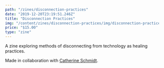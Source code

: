 ```yaml
---
path: "/zines/disconnection-practices"
date: "2019-12-20T23:19:51.246Z"
title: "Disconnection Practices"
img: "/content/zines/disconnection-practices/img/disconnection-practices.jpeg"
price: "$15.00"
type: "zine"
---
```


A zine exploring methods of disconnecting from technology as healing practices.

Made in collaboration with <a href="http://cath.land">Catherine Schmidt</a>.



